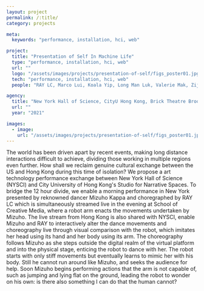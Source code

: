 ```yaml
---
layout: project
permalink: /:title/
category: projects

meta:
  keywords: "performance, installation, hci, web"

project:
  title: "Presentation of Self In Machine Life"
  type: "performance, installation, hci, web"
  url: ""
  logo: "/assets/images/projects/presentation-of-self/figs_poster01.jpg"
  tech: "performance, installation, hci, web"
  people: "RAY LC, Marco Lui, Koala Yip, Long Man Luk, Valerie Mak, Zijing Song"

agency:
  title: "New York Hall of Science, CityU Hong Kong, Brick Theatre Brooklyn, NY Foundation for the Arts"
  url: ""
  year: "2021"

images:
  - image:
    url: "/assets/images/projects/presentation-of-self/figs_poster01.jpg"
---
```

<p>The world has been driven apart by recent events, making long distance interactions difficult to achieve, dividing those working in multiple regions even further. How shall we reclaim genuine cultural exchange between the US and Hong Kong during this time of isolation? We propose a art technology performance exchange between New York Hall of Science (NYSCI) and City University of Hong Kong's Studio for Narrative Spaces. To bridge the 12 hour divide, we enable a morning performance in New York presented by reknowned dancer Mizuho Kappa and choregraphed by RAY LC which is simultaneously streamed live in the evening at School of Creative Media, where a robot arm enacts the movements undertaken by Mizuho. The live stream from Hong Kong is also shared with NYSCI, enable Mizuho and RAY to interactively alter the dance movements and choreography live through visual comparison with the robot, which imitates her head using its hand and her body using its arm. The choreography follows Mizuho as she steps outside the digital realm of the virtual platform and into the physical stage, enticing the robot to dance with her. The robot starts with only stiff movements but eventually learns to mimic her with his body. Still he cannot run around like Mizuho, and seeks the audience for help. Soon Mizuho begins performing actions that the arm is not capable of, such as jumping and lying flat on the ground, leading the robot to wonder on his own: is there also something I can do that the human cannot?</p>